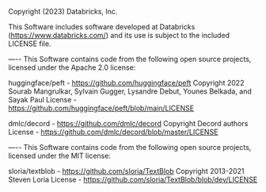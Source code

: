 Copyright (2023) Databricks, Inc.

This Software includes software developed at Databricks (https://www.databricks.com/) and its use is subject to the included LICENSE file.

—-- 
This Software contains code from the following open source projects, licensed under the Apache 2.0 license:

huggingface/peft -  https://github.com/huggingface/peft
Copyright 2022 Sourab Mangrulkar, Sylvain Gugger, Lysandre Debut, Younes Belkada, and Sayak Paul
License - https://github.com/huggingface/peft/blob/main/LICENSE

dmlc/decord - https://github.com/dmlc/decord
Copyright Decord authors
License - https://github.com/dmlc/decord/blob/master/LICENSE

—-- 
This Software contains code from the following open source projects, licensed under the MIT license:

sloria/textblob - https://github.com/sloria/TextBlob
Copyright 2013-2021 Steven Loria
License - https://github.com/sloria/TextBlob/blob/dev/LICENSE
